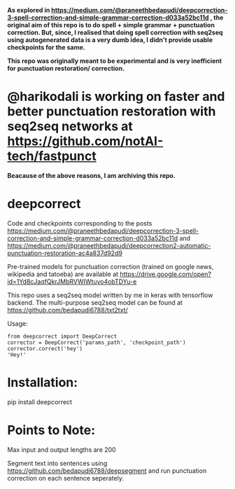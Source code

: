 **As explored in https://medium.com/@praneethbedapudi/deepcorrection-3-spell-correction-and-simple-grammar-correction-d033a52bc11d , the original aim of this repo is to do spell + simple grammar + punctuation correction. But, since, I realised that doing spell correction with seq2seq using autogenerated data is a very dumb idea, I didn't provide usable checkpoints for the same.**

**This repo was originally meant to be experimental and is very inefficient for punctuation restoration/ correction.**

# @harikodali is working on faster and better punctuation restoration with seq2seq networks at https://github.com/notAI-tech/fastpunct

**Beacause of the above reasons, I am archiving this repo.**



# deepcorrect

Code and checkpoints corresponding to the posts https://medium.com/@praneethbedapudi/deepcorrection-3-spell-correction-and-simple-grammar-correction-d033a52bc11d and https://medium.com/@praneethbedapudi/deepcorrection2-automatic-punctuation-restoration-ac4a837d92d9

Pre-trained models for punctuation correction (trained on google news, wikipedia and tatoeba) are available at https://drive.google.com/open?id=1Yd8cJaqfQkrJMbRVWIWtuyo4obTDYu-e

This repo uses a seq2seq model written by me in keras with tensorflow backend. The multi-purpose seq2seq model can be found at https://github.com/bedapudi6788/txt2txt/

Usage:
```
from deepcorrect import DeepCorrect
corrector = DeepCorrect('params_path', 'checkpoint_path')
corrector.correct('hey')
'Hey!'
```

# Installation:

pip install deepcorrect

# Points to Note:

Max input and output lengths are 200

Segment text into sentences using https://github.com/bedapudi6788/deepsegment and run punctuation correction on each sentence seperately.
